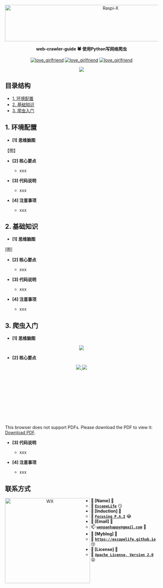 <p align=center>
  <a href="https://github.com/EscapeLife/love_girlfriend.git">
    <img src="https://escapelife-1257414824.cos.ap-shanghai.myqcloud.com/never-forget-why-you-started.gif" width="680" height="120" alt="Raspi-X" >
  </a>
</p>

<p align=center>
  <b>web-crawler-guide 🕷 使用Python写网络爬虫</b>
</p>

<p align="center">
  <a href="https://github.com/EscapeLife/awesome-builder.git"><img src="https://img.shields.io/badge/Project-web_crawler_guide-green.svg?style=for-the-badge&logo=ubuntu" alt="love_girlfriend"></a>
  <a href="https://github.com/EscapeLife/awesome-builder.git"><img src="https://img.shields.io/badge/Author-Escape-orange.svg?style=for-the-badge&logo=vim" alt="love_girlfriend"></a>
  <a href="https://github.com/EscapeLife/awesome-builder.git"><img src="https://img.shields.io/badge/Languages-Python3.7-yellow.svg?style=for-the-badge&logo=python" alt="love_girlfriend"></a>
</p>

<p align=center>
  <a href="https://github.com/EscapeLife/DotFiles.git">
    <img src="https://github.com/EscapeLife/web-crawler-guide/blob/master/images/%E7%BD%91%E7%BB%9C%E7%88%AC%E8%99%AB.png" >
  </a>
</p>


## 目录结构

- [1. 环境配置](https://github.com/EscapeLife/web-crawler-guide#1-%E7%8E%AF%E5%A2%83%E9%85%8D%E7%BD%AE)
- [2. 基础知识](https://github.com/EscapeLife/web-crawler-guide#2-%E5%9F%BA%E7%A1%80%E7%9F%A5%E8%AF%86)
- [3. 爬虫入门](https://github.com/EscapeLife/web-crawler-guide#3-%E7%88%AC%E8%99%AB%E5%85%A5%E9%97%A8)


## 1. 环境配置

- **[1] 思维脑图**

【图】

- **[2] 核心要点**
  - xxx

- **[3] 代码说明**
  - xxx

- **[4] 注意事项**
  - xxx


## 2. 基础知识

- **[1] 思维脑图**

[图]

- **[2] 核心要点**
  - xxx

- **[3] 代码说明**
  - xxx

- **[4] 注意事项**
  - xxx


## 3. 爬虫入门

- **[1] 思维脑图**

<p align=center>
  <a href="https://github.com/EscapeLife/DotFiles.git">
    <img src="https://github.com/EscapeLife/web-crawler-guide/blob/master/images/%E7%88%AC%E8%99%AB%E5%85%A5%E9%97%A8-1.png" >
  </a>
</p>

- **[2] 核心要点**

<p align=center>
  <a href="https://github.com/EscapeLife/DotFiles.git">
    <img src="https://github.com/EscapeLife/web-crawler-guide/blob/master/images/%E7%88%AC%E8%99%AB%E5%85%A5%E9%97%A8-2-1.png" >
    <img src="https://github.com/EscapeLife/web-crawler-guide/blob/master/images/%E7%88%AC%E8%99%AB%E5%85%A5%E9%97%A8-2-2.png" >
  </a>
</p>

<object data="https://github.com/EscapeLife/web-crawler-guide/blob/master/images/%E7%88%AC%E8%99%AB%E5%85%A5%E9%97%A8-2.pdf" width="700px" height="700px">
    <embed src="https://github.com/EscapeLife/web-crawler-guide/blob/master/images/%E7%88%AC%E8%99%AB%E5%85%A5%E9%97%A8-2.pdf">
        <p>This browser does not support PDFs. Please download the PDF to view it: <a href="https://github.com/EscapeLife/web-crawler-guide/blob/master/images/%E7%88%AC%E8%99%AB%E5%85%A5%E9%97%A8-2.pdf">Download PDF</a>.</p>
    </embed>
</object>

- **[3] 代码说明**
  - xxx

- **[4] 注意事项**
  - xxx


## 联系方式

<p align="center">
    <img src="https://escapelife-1257414824.cos.ap-shanghai.myqcloud.com/escape-wechat-qrcode-1.gif" width="280" height="280" alt="WX" align="left" />
</p>

- **💭 [Name] 💭**
  - 🐠 **[`EscapeLife`](https://escapelife.github.io)** 😏
- **💭 [Induction] 💭**
  - 🏦 **[`Focusing P.A.I`](https://paodingai.com/)** 😂
- **💭 [Email] 💭**
  - 📫 **[`wenpanhappy@gmail.com`](https://escapelife.github.io)** 🤔
- **💭 [Myblog] 💭**
  - 🍺 **[`https://escapelife.github.io`](https://escapelife.github.io)** 😚
- **💭 [License] 💭**
  - 🚧 [**`Apache License, Version 2.0`**](http://www.apache.org/licenses/LICENSE-2.0.html)😝
